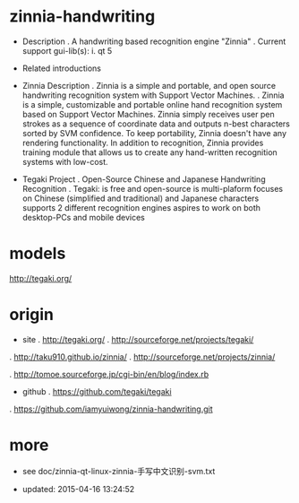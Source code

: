 zinnia-handwriting
==================
- Description
. A handwriting based recognition engine "Zinnia"
. Current support gui-lib(s):
  i. qt 5


- Related introductions

- Zinnia Description
. Zinnia is a simple and portable,
  and open source handwriting recognition system with Support Vector Machines.
. Zinnia is a simple, customizable and portable online hand recognition
  system based on Support Vector Machines.
  Zinnia simply receives user pen strokes as a sequence of coordinate data
  and outputs n-best characters sorted by SVM confidence.
  To keep portability, Zinnia doesn't have any rendering functionality.
  In addition to recognition, Zinnia provides training module that allows us
  to create any hand-written recognition systems with low-cost.

- Tegaki Project
. Open-Source Chinese and Japanese Handwriting Recognition
. Tegaki:
  is free and open-source
  is multi-plaform
  focuses on Chinese (simplified and traditional) and Japanese characters
  supports 2 different recognition engines
  aspires to work on both desktop-PCs and mobile devices


models
======
http://tegaki.org/


origin
======
- site
. http://tegaki.org/
. http://sourceforge.net/projects/tegaki/

. http://taku910.github.io/zinnia/
. http://sourceforge.net/projects/zinnia/

. http://tomoe.sourceforge.jp/cgi-bin/en/blog/index.rb

- github
. https://github.com/tegaki/tegaki

. https://github.com/iamyuiwong/zinnia-handwriting.git


more
====
- see doc/zinnia-qt-linux-zinnia-手写中文识别-svm.txt


- updated: 2015-04-16 13:24:52
